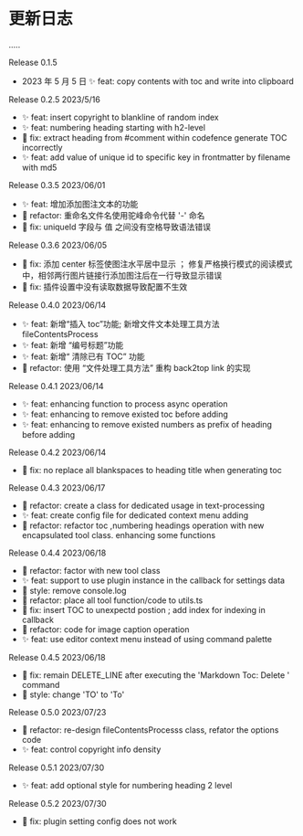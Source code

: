 # 更新日志

.....

Release 0.1.5

-   2023 年 5 月 5 日 ✨ feat: copy contents with toc and write into clipboard

Release 0.2.5 2023/5/16

-   ✨ feat: insert copyright to blankline of random index
-   ✨ feat: numbering heading starting with h2-level
-   🐞 fix: extract heading from #comment within codefence generate TOC incorrectly
-   ✨ feat: add value of unique id to specific key in frontmatter by filename with md5

Release 0.3.5 2023/06/01

-   ✨ feat: 增加添加图注文本的功能
-   🦄 refactor: 重命名文件名使用驼峰命令代替 '-' 命名
-   🐞 fix: uniqueId 字段与 值 之间没有空格导致语法错误

Release 0.3.6 2023/06/05

-   🐞 fix: 添加 center 标签使图注水平居中显示 ； 修复严格换行模式的阅读模式中，相邻两行图片链接行添加图注后在一行导致显示错误
-   🐞 fix: 插件设置中没有读取数据导致配置不生效

Release 0.4.0 2023/06/14

-   ✨ feat: 新增“插入 toc”功能; 新增文件文本处理工具方法 fileContentsProcess
-   ✨ feat: 新增 “编号标题”功能
-   ✨ feat: 新增“ 清除已有 TOC” 功能
-   🦄 refactor: 使用 “文件处理工具方法” 重构 back2top link 的实现

Release 0.4.1 2023/06/14

-   ✨ feat: enhancing function to process async operation
-   ✨ feat: enhancing to remove existed toc before adding
-   ✨ feat: enhancing to remove existed numbers as prefix of heading before adding

Release 0.4.2 2023/06/14

-   🐞 fix: no replace all blankspaces to heading title when generating toc

Release 0.4.3 2023/06/17

-   🦄 refactor: create a class for dedicated usage in text-processing
-   ✨ feat: create config file for dedicated context menu adding
-   🦄 refactor: refactor toc ,numbering headings operation with new encapsulated tool class. enhancing some functions

Release 0.4.4 2023/06/18

-   🦄 refactor: factor with new tool class
-   ✨ feat: support to use plugin instance in the callback for settings data
-   🌈 style: remove console.log
-   🦄 refactor: place all tool function/code to utils.ts
-   🐞 fix: insert TOC to unexpectd postion ; add index for indexing in callback
-   🦄 refactor: code for image caption operation
-   ✨ feat: use editor context menu instead of using command palette

Release 0.4.5 2023/06/18

-   🐞 fix: remain DELETE_LINE after executing the 'Markdown Toc: Delete ' command
-   🌈 style: change 'TO' to 'To'

Release 0.5.0 2023/07/23

-   🦄 refactor: re-design fileContentsProcesss class, refator the options code
-   ✨ feat: control copyright info density

Release 0.5.1 2023/07/30

-   ✨ feat: add optional style for numbering heading 2 level

Release 0.5.2 2023/07/30

-   🐞 fix: plugin setting config does not work
